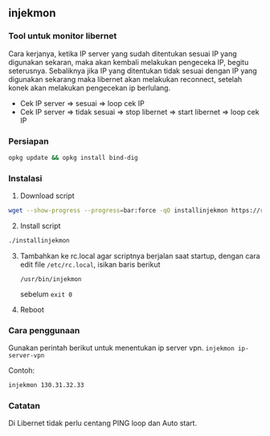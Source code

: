 ## injekmon
### Tool untuk monitor libernet

Cara kerjanya, ketika IP server yang sudah ditentukan sesuai IP yang digunakan sekaran, maka akan kembali melakukan pengeceka IP, begitu seterusnya. Sebaliknya jika IP yang ditentukan tidak sesuai dengan IP yang digunakan sekarang maka libernet akan melakukan reconnect, setelah konek akan melakukan pengecekan ip berlulang.

- Cek IP server => sesuai => loop cek IP
- Cek IP server => tidak sesuai => stop libernet => start libernet => loop cek IP

### Persiapan
```bash
opkg update && opkg install bind-dig
```

### Instalasi

1. Download script

```bash
wget --show-progress --progress=bar:force -qO installinjekmon https://raw.githubusercontent.com/laksa19/openwrt-tools/master/injekmon/installinjekmon && chmod +x installinjekmon
```

2. Install script 

```bash
./installinjekmon
```
3. Tambahkan ke rc.local agar scriptnya berjalan saat startup, dengan cara edit file ```/etc/rc.local```, isikan baris berikut

    ```/usr/bin/injekmon```

    sebelum ```exit 0```
    
 4. Reboot

### Cara penggunaan

Gunakan perintah berikut untuk menentukan ip server vpn.
```injekmon ip-server-vpn```

Contoh:
```bash
injekmon 130.31.32.33
```

### Catatan
Di Libernet tidak perlu centang PING loop dan Auto start.
